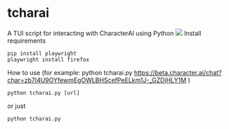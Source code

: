# tcharai
A TUI script for interacting with CharacterAI using Python
![](https://github.com/niizam/tcharai/blob/main/tcharai.gif)
Install requirements
```
pip install playwright
playwright install firefox
```


How to use (for example: python tcharai.py https://beta.character.ai/chat?char=zb7I4U9OYfewmEgOWLBHScefPeELkm1J-_GZDjHLY1M )
```
python tcharai.py [url] 
```
or just
```
python tcharai.py
```
